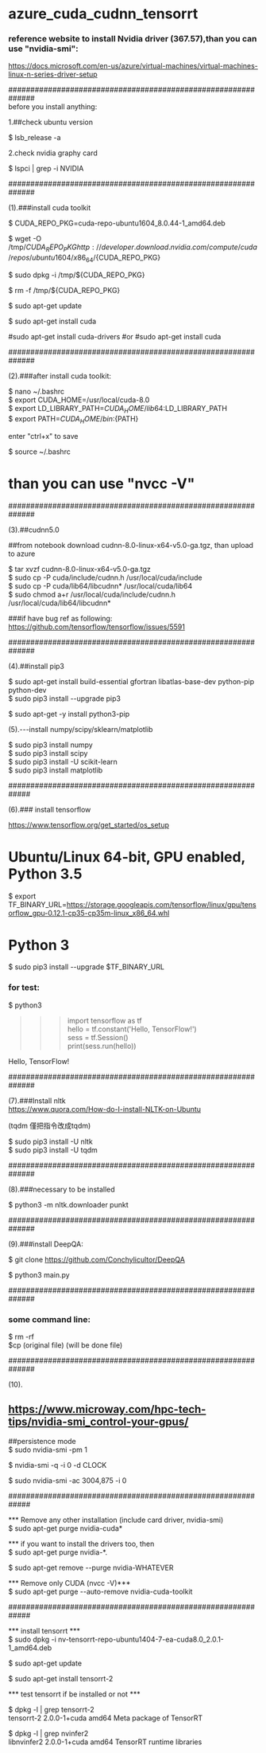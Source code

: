 # azure_cuda_cudnn_tensorrt

### reference website to install Nvidia driver (367.57),than you can use "nvidia-smi":
https://docs.microsoft.com/en-us/azure/virtual-machines/virtual-machines-linux-n-series-driver-setup

############################################################## <br/>
before you install anything:

1.##check ubuntu version <br/>

$ lsb_release -a  <br/>


2.check nvidia graphy card <br/>

$ lspci | grep -i NVIDIA <br/>

############################################################## <br/>

(1).###install cuda toolkit <br/>

$ CUDA_REPO_PKG=cuda-repo-ubuntu1604_8.0.44-1_amd64.deb <br/>

$ wget -O /tmp/${CUDA_REPO_PKG} http://developer.download.nvidia.com/compute/cuda/repos/ubuntu1604/x86_64/${CUDA_REPO_PKG}

$ sudo dpkg -i /tmp/${CUDA_REPO_PKG} <br/>

$ rm -f /tmp/${CUDA_REPO_PKG} <br/>

$ sudo apt-get update <br/>

$ sudo apt-get install cuda <br/>

#sudo apt-get install cuda-drivers  #or #sudo apt-get install cuda <br/>

##############################################################

(2).###after install cuda toolkit: <br/>

$ nano ~/.bashrc <br/> 
$ export CUDA_HOME=/usr/local/cuda-8.0 <br/>
$ export LD_LIBRARY_PATH=${CUDA_HOME}/lib64:$LD_LIBRARY_PATH <br/>
$ export PATH=${CUDA_HOME}/bin:${PATH} <br/>

enter "ctrl+x" to save <br/>

$ source ~/.bashrc <br/>


# than you can use "nvcc -V" <br/>

##############################################################



(3).##cudnn5.0 <br/>
 
##from notebook download cudnn-8.0-linux-x64-v5.0-ga.tgz, than upload to azure <br/>

$ tar xvzf cudnn-8.0-linux-x64-v5.0-ga.tgz <br/>
$ sudo cp -P cuda/include/cudnn.h /usr/local/cuda/include <br/>
$ sudo cp -P cuda/lib64/libcudnn* /usr/local/cuda/lib64 <br/>
$ sudo chmod a+r /usr/local/cuda/include/cudnn.h /usr/local/cuda/lib64/libcudnn* <br/>

###if have bug ref as following: <br/>
https://github.com/tensorflow/tensorflow/issues/5591 <br/>

##############################################################

(4).##install pip3 <br/>

$ sudo apt-get install build-essential gfortran libatlas-base-dev python-pip python-dev <br/>
$ sudo pip3 install --upgrade pip3 <br/>

$ sudo apt-get -y install python3-pip <br/>



(5).---install numpy/scipy/sklearn/matplotlib <br/>

$ sudo pip3 install numpy <br/>
$ sudo pip3 install scipy <br/>
$ sudo pip3 install -U scikit-learn <br/>
$ sudo pip3 install matplotlib <br/>


#############################################################

(6).### install tensorflow <br/>

https://www.tensorflow.org/get_started/os_setup <br/>
 
# Ubuntu/Linux 64-bit, GPU enabled, Python 3.5 <br/>
$ export TF_BINARY_URL=https://storage.googleapis.com/tensorflow/linux/gpu/tensorflow_gpu-0.12.1-cp35-cp35m-linux_x86_64.whl <br/>

# Python 3 <br/>
$ sudo pip3 install --upgrade $TF_BINARY_URL <br/>


### for test: <br/>

$ python3 <br/>
>>> import tensorflow as tf <br/>
>>> hello = tf.constant('Hello, TensorFlow!') <br/>
>>> sess = tf.Session() <br/>
>>> print(sess.run(hello)) <br/>

Hello, TensorFlow! <br/>

##############################################################


(7).###Install nltk <br/>
https://www.quora.com/How-do-I-install-NLTK-on-Ubuntu <br/>

(tqdm  僅把指令改成tqdm) <br/>

$ sudo pip3 install -U nltk <br/>
$ sudo pip3 install -U tqdm <br/>


##############################################################

(8).###necessary to be installed <br/>

$ python3 -m nltk.downloader punkt <br/>

##############################################################

(9).###install DeepQA: <br/>

$ git clone https://github.com/Conchylicultor/DeepQA <br/>

$ python3 main.py <br/>

##############################################################

### some command line: <br/>
$ rm -rf <br/>
$cp (original file) (will be done file) <br/>

##############################################################

(10).
## https://www.microway.com/hpc-tech-tips/nvidia-smi_control-your-gpus/  <br/>
##persistence mode <br/>
$ sudo nvidia-smi -pm 1 <br/>

$ nvidia-smi  -q -i 0 -d CLOCK <br/>

$ sudo nvidia-smi -ac 3004,875 -i 0 <br/>


#############################################################

*** Remove any other installation (include card driver, nvidia-smi) <br/>
$ sudo apt-get purge nvidia-cuda* <br/>

 
*** if you want to install the drivers too, then  <br/>
$ sudo apt-get purge nvidia-*. <br/>


$ sudo apt-get remove --purge nvidia-WHATEVER <br/>


*** Remove only CUDA (nvcc -V)*** <br/>
$ sudo apt-get purge --auto-remove nvidia-cuda-toolkit <br/>


#############################################################

*** install tensorrt *** <br/>
$ sudo dpkg -i nv-tensorrt-repo-ubuntu1404-7-ea-cuda8.0_2.0.1-1_amd64.deb <br/>

$ sudo apt-get update <br/>

$ sudo apt-get install tensorrt-2 <br/>


*** test tensorrt if be installed or not *** <br/>

$ dpkg -l | grep tensorrt-2 <br/>
tensorrt-2 2.0.0-1+cuda amd64 Meta package of TensorRT <br/>


$ dpkg -l | grep nvinfer2 <br/>
libnvinfer2 2.0.0-1+cuda amd64 TensorRT runtime libraries <br/>


 




